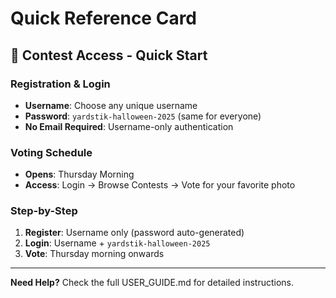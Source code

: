 # Quick Reference Card

## 🚀 Contest Access - Quick Start

### Registration & Login
- **Username**: Choose any unique username
- **Password**: `yardstik-halloween-2025` (same for everyone)
- **No Email Required**: Username-only authentication

### Voting Schedule
- **Opens**: Thursday Morning
- **Access**: Login → Browse Contests → Vote for your favorite photo

### Step-by-Step
1. **Register**: Username only (password auto-generated)
2. **Login**: Username + `yardstik-halloween-2025`
3. **Vote**: Thursday morning onwards

---
**Need Help?** Check the full USER_GUIDE.md for detailed instructions.

